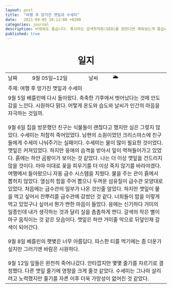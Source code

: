 ```yaml
---
layout: post
title:  "여행 후 망가진 깻잎과 수세미"
date:   2021-09-05 10:12:00 +0200
categories: journal
description: 비워둬도 좋습니다. 혹시라도 검색최적화(SEO)를 원한다면 채워넣는게 좋습니다.
published: true
---
```

 
<h1 style='text-align:center;font-weight:bold;'>일지</h1>

<table>

  <tr>
    <td style="width: 15%;" >날짜</td>
    <td style="width: 35%;" >9월 05일~12일</td>
    <td style="width: 15%;" >날씨</td>
    <td style="width: 35%;" >&#127781; </td>
  </tr>
  <tr><td colspan=4> 주제: 여행 후 망가진 깻잎과 수세미 </td></tr>
  <tr><td colspan=4 class="notes"> 9월 5일 베를린에 다시 돌아왔다. 축축한 기후에서 벗어났다는 것에 안도감을 느낀다. 시원하다 맑다. 어떻게 온도와 습도와 날씨가 인간의 마음을 자극하는 것일까. <br><br> 9월 6일 집을 방문했던 친구는 식물들이 괜찮다고 했지만 실은 그렇지 않았다. 수세미는 처참히 죽어있었다. 남편의 소원이었던 크리스마스에 친구들에게 수세미 나눠주기는 실패이다. 수세미는 물이 많이 필요한 것이었다. 깻잎은 커져있었다. 하지만 응애의 습격을 받아서 잎이 먹혀들어가고 있었다. 흙에는 하얀 곰팡이가 보이는 것 같았다. 나는 더 이상 깻잎을 건드리지 않을 것이다. 아마 이대로 꽃을 피우기를 더 이상 죽지 않기를 바라야겠다. 여행에서 돌아왔으니 자동 급수 시스템을 치웠다. 물을 주는 관이 흙에서 뽑히지 않았다. 열심히 힘을 주어 뽑으니 두꺼운 섬유질이 급수관 모양대로 있었다. 처음에는 급수관의 일부가 나온 것인줄 알았다. 하지만 깻잎이 물을 먹고 싶어서 잔뿌리를 급수관에 감쌌던 것 같다. 너희들이 밥을 이렇게 먹고 있었구나 싶어서 뭔가 짠한 마음이 들었다. 응애는 신기하다 거미의 일종인데 내가 생각하는 것과 달리 실을 촘촘하게 짠다. 갈색의 작은 별이 마구 움직이는 것 같은 모습이다. 깻잎은 하얀 거미줄 막으로 뒤덮인채 갈색이 되어간다.<br><br> 9월 8일 베를린의 햇볓은 너무 아름답다. 따스한 티를 먹기에는 좀 더운가 싶지만 그러기엔 바람은 시원하다. <br><br> 9월 12일 잎들은 완전히 죽어나갔다. 안타깝지만 몇몇 줄기를 자르기로 결정했다. 다른 깻잎 줄기에 영향을 크게 줄것 같았다. 수세미는 그나마 살리려고 노력했지만 줄기를 자른 이후 더욱 가망성이 없어진 것 같았다. 
</td></tr>
</table>




